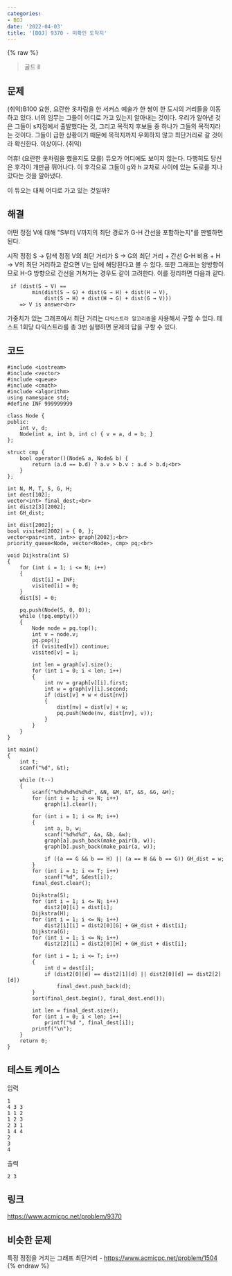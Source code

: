 ```yaml
---
categories:
- BOJ
date: '2022-04-03'
title: '[BOJ] 9370 - 미확인 도착지'
---
```


{% raw %}
>골드 II

## 문제
(취익)B100 요원, 요란한 옷차림을 한 서커스 예술가 한 쌍이 한 도시의 거리들을 이동하고 있다. 너의 임무는 그들이 어디로 가고 있는지 알아내는 것이다. 우리가 알아낸 것은 그들이 s지점에서 출발했다는 것, 그리고 목적지 후보들 중 하나가 그들의 목적지라는 것이다. 그들이 급한 상황이기 때문에 목적지까지 우회하지 않고 최단거리로 갈 것이라 확신한다. 이상이다. (취익)

어휴! (요란한 옷차림을 했을지도 모를) 듀오가 어디에도 보이지 않는다. 다행히도 당신은 후각이 개만큼 뛰어나다. 이 후각으로 그들이 g와 h 교차로 사이에 있는 도로를 지나갔다는 것을 알아냈다.

이 듀오는 대체 어디로 가고 있는 것일까?

##  해결
어떤 정점 V에 대해 "S부터 V까지의 최단 경로가 G-H 간선을 포함하는지"를 판별하면 된다.
 
시작 정점 S → 탐색 정점 V의 최단 거리가 S → G의 최단 거리 + 간선 G-H 비용 + H → V의 최단 거리하고 같으면 V는 답에 해당된다고 볼 수 있다. 또한 그래프는 양방향이므로 H-G 방향으로 간선을 거쳐가는 경우도 같이 고려한다. 이를 정리하면 다음과 같다.
```
 if (dist(S → V) == 
		min(dist(S → G) + dist(G → H) + dist(H → V), 
			dist(S → H) + dist(H → G) + dist(G → V)))
	=> V is answer<br>
```

가중치가 있는 그래프에서 최단 거리는 `다익스트라 알고리즘`을 사용해서 구할 수 있다. 테스트 1회당 다익스트라를 총 3번 실행하면 문제의 답을 구할 수 있다.

## 코드
```
#include <iostream>
#include <vector>
#include <queue>
#include <cmath>
#include <algorithm>
using namespace std;
#define INF 999999999

class Node {
public:
	int v, d;
	Node(int a, int b, int c) { v = a, d = b; }
};

struct cmp {
	bool operator()(Node& a, Node& b) {
		return (a.d == b.d) ? a.v > b.v : a.d > b.d;<br>
	}
};

int N, M, T, S, G, H;
int dest[102];
vector<int> final_dest;<br>
int dist2[3][2002];
int GH_dist;

int dist[2002];
bool visited[2002] = { 0, };
vector<pair<int, int>> graph[2002];<br>
priority_queue<Node, vector<Node>, cmp> pq;<br>

void Dijkstra(int S)
{
	for (int i = 1; i <= N; i++)
	{
		dist[i] = INF;
		visited[i] = 0;
	}
	dist[S] = 0;

	pq.push(Node(S, 0, 0));
	while (!pq.empty())
	{
		Node node = pq.top();
		int v = node.v;
		pq.pop();
		if (visited[v]) continue;
		visited[v] = 1;

		int len = graph[v].size();
		for (int i = 0; i < len; i++)
		{
			int nv = graph[v][i].first;
			int w = graph[v][i].second;
			if (dist[v] + w < dist[nv])
			{
				dist[nv] = dist[v] + w;
				pq.push(Node(nv, dist[nv], v));
			}
		}
	}
}

int main()
{
	int t;
	scanf("%d", &t);

	while (t--)
	{
		scanf("%d%d%d%d%d%d", &N, &M, &T, &S, &G, &H);
		for (int i = 1; i <= N; i++)
			graph[i].clear();

		for (int i = 1; i <= M; i++)
		{
			int a, b, w;
			scanf("%d%d%d", &a, &b, &w);
			graph[a].push_back(make_pair(b, w));
			graph[b].push_back(make_pair(a, w));

			if ((a == G && b == H) || (a == H && b == G)) GH_dist = w;
		}
		for (int i = 1; i <= T; i++)
			scanf("%d", &dest[i]);
		final_dest.clear();

		Dijkstra(S);
		for (int i = 1; i <= N; i++)
			dist2[0][i] = dist[i];
		Dijkstra(H);
		for (int i = 1; i <= N; i++)
			dist2[1][i] = dist2[0][G] + GH_dist + dist[i];
		Dijkstra(G);
		for (int i = 1; i <= N; i++)
			dist2[2][i] = dist2[0][H] + GH_dist + dist[i];

		for (int i = 1; i <= T; i++)
		{
			int d = dest[i];
			if (dist2[0][d] == dist2[1][d] || dist2[0][d] == dist2[2][d])
				final_dest.push_back(d);
		}
		sort(final_dest.begin(), final_dest.end());

		int len = final_dest.size();
		for (int i = 0; i < len; i++)
			printf("%d ", final_dest[i]);
		printf("\n");
	}
	return 0;
}
```

## 테스트 케이스
입력
```
1 
4 3 3 
1 1 2 
1 2 3 
2 3 1 
1 4 4 
2 
3 
4 
```

출력
```
2 3 
```

## 링크
https://www.acmicpc.net/problem/9370<br>

## 비슷한 문제
특정 정점을 거치는 그래프 최단거리 - https://www.acmicpc.net/problem/1504<br>
{% endraw %}
